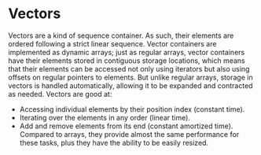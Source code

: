 # Vectors
Vectors are a kind of sequence container. As such, their elements are ordered following a strict linear
sequence. Vector containers are implemented as dynamic arrays; just as regular arrays, vector
containers have their elements stored in contiguous storage locations, which means that their
elements can be accessed not only using iterators but also using offsets on regular pointers to
elements. But unlike regular arrays, storage in vectors is handled automatically, allowing it to be
expanded and contracted as needed.
Vectors are good at:
- Accessing individual elements by their position index (constant time).
- Iterating over the elements in any order (linear time).
- Add and remove elements from its end (constant amortized time).
Compared to arrays, they provide almost the same performance for these tasks, plus they have the
ability to be easily resized.
